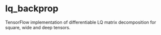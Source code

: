 # lq_backprop
TensorFlow implementation of differentiable LQ matrix decomposition for square, wide and deep tensors.
